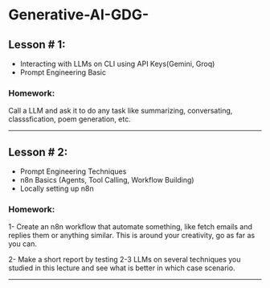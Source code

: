 # Generative-AI-GDG-

## Lesson # 1:
- Interacting with LLMs on CLI using API Keys(Gemini, Groq)
- Prompt Engineering Basic
### Homework: 
Call a LLM and ask it to do any task like summarizing, conversating, classsfication, poem generation, etc.

---

## Lesson # 2:
- Prompt Engineering Techniques
- n8n Basics (Agents, Tool Calling, Workflow Building)
- Locally setting up n8n
### Homework: 
1- Create an n8n workflow that automate something, like fetch emails and replies them or anything similar. This is around your creativity, go as far as you can.

2- Make a short report by testing 2-3 LLMs on several techniques you studied in this lecture and see what is better in which case scenario.

---

